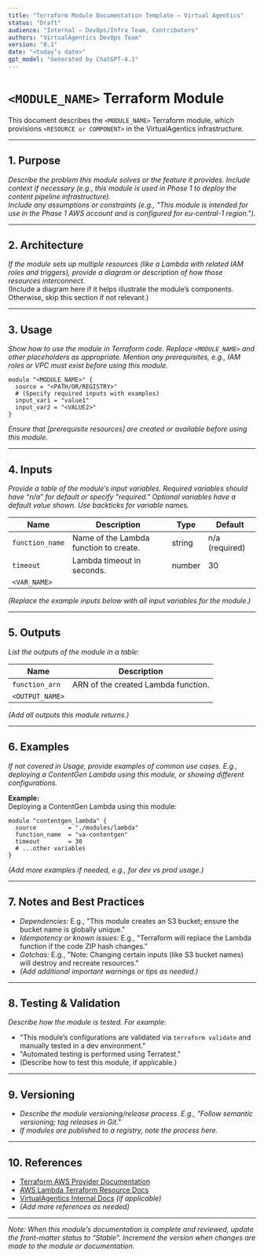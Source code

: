 ```yaml
---
title: "Terraform Module Documentation Template – Virtual Agentics"
status: "Draft"
audience: "Internal – DevOps/Infra Team, Contributors"
authors: "VirtualAgentics DevOps Team"
version: "0.1"
date: "<today’s date>"
gpt_model: "Generated by ChatGPT-4.1"
---
```


# `<MODULE_NAME>` Terraform Module

This document describes the `<MODULE_NAME>` Terraform module, which provisions `<RESOURCE or COMPONENT>` in the VirtualAgentics infrastructure.

---

## 1. Purpose

_Describe the problem this module solves or the feature it provides. Include context if necessary (e.g., this module is used in Phase 1 to deploy the content pipeline infrastructure)._  
_Include any assumptions or constraints (e.g., "This module is intended for use in the Phase 1 AWS account and is configured for eu-central-1 region.")._

---

## 2. Architecture

_If the module sets up multiple resources (like a Lambda with related IAM roles and triggers), provide a diagram or description of how those resources interconnect._  
(Include a diagram here if it helps illustrate the module’s components. Otherwise, skip this section if not relevant.)

---

## 3. Usage

_Show how to use the module in Terraform code. Replace `<MODULE_NAME>` and other placeholders as appropriate. Mention any prerequisites, e.g., IAM roles or VPC must exist before using this module._

```hcl
module "<MODULE_NAME>" {
  source = "<PATH/OR/REGISTRY>"
  # (Specify required inputs with examples)
  input_var1 = "value1"
  input_var2 = "<VALUE2>"
}
```

_Ensure that [prerequisite resources] are created or available before using this module._

---

## 4. Inputs

_Provide a table of the module’s input variables. Required variables should have “n/a” for default or specify "required." Optional variables have a default value shown. Use backticks for variable names._

| Name           | Description                             | Type      | Default           |
|----------------|-----------------------------------------|-----------|-------------------|
| `function_name`| Name of the Lambda function to create.  | string    | n/a (required)    |
| `timeout`      | Lambda timeout in seconds.              | number    | 30                |
| `<VAR_NAME>`   | <Variable description>                  | <type>    | <default value>   |

_(Replace the example inputs below with all input variables for the module.)_

---

## 5. Outputs

_List the outputs of the module in a table:_

| Name            | Description                                  |
|-----------------|----------------------------------------------|
| `function_arn`  | ARN of the created Lambda function.          |
| `<OUTPUT_NAME>` | <Output description>                         |

_(Add all outputs this module returns.)_

---

## 6. Examples

_If not covered in Usage, provide examples of common use cases. E.g., deploying a ContentGen Lambda using this module, or showing different configurations._

**Example:**  
Deploying a ContentGen Lambda using this module:

```hcl
module "contentgen_lambda" {
  source         = "./modules/lambda"
  function_name  = "va-contentgen"
  timeout        = 30
  # ...other variables
}
```

_(Add more examples if needed, e.g., for dev vs prod usage.)_

---

## 7. Notes and Best Practices

- _Dependencies:_ E.g., "This module creates an S3 bucket; ensure the bucket name is globally unique."
- _Idempotency or known issues:_ E.g., "Terraform will replace the Lambda function if the code ZIP hash changes."
- _Gotchas:_ E.g., "Note: Changing certain inputs (like S3 bucket names) will destroy and recreate resources."
- *(Add additional important warnings or tips as needed.)*

---

## 8. Testing & Validation

_Describe how the module is tested. For example:_

- "This module’s configurations are validated via `terraform validate` and manually tested in a dev environment."
- "Automated testing is performed using Terratest."
- (Describe how to test this module, if applicable.)

---

## 9. Versioning

- _Describe the module versioning/release process. E.g., "Follow semantic versioning; tag releases in Git."_
- _If modules are published to a registry, note the process here._

---

## 10. References

- [Terraform AWS Provider Documentation](https://registry.terraform.io/providers/hashicorp/aws/latest/docs)
- [AWS Lambda Terraform Resource Docs](https://registry.terraform.io/providers/hashicorp/aws/latest/docs/resources/lambda_function)
- [VirtualAgentics Internal Docs](../Architecture_Overview.md) _(if applicable)_
- _(Add more references as needed)_

---

*Note: When this module’s documentation is complete and reviewed, update the front-matter status to “Stable”. Increment the version when changes are made to the module or documentation.*
